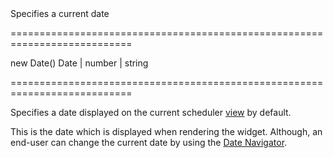 <!--**
/*-------------------------------------------
    Auto-generated file. Do not modify.
-------------------------------------------

**-->
<!--d-->Specifies a current date<!--/d-->
===========================================================================
<!--default-->new Date()<!--/default-->
<!--type-->Date | number | string<!--/type-->
===========================================================================

<!--shortDescription-->
Specifies a date displayed on the current scheduler [view](/Documentation/Guide/UI_Widgets/Scheduler/Visual_Elements/#View_Selector) by default.
<!--/shortDescription-->

<!--fullDescription-->
This is the date which is displayed when rendering the widget. Although, an end-user can change the current date by using the [Date Navigator](/Documentation/Guide/UI_Widgets/Scheduler/Visual_Elements/#Date_Navigator).


<!--/fullDescription-->